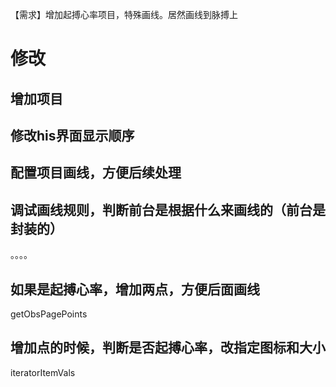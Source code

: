 【需求】增加起搏心率项目，特殊画线。居然画线到脉搏上

# 修改

## 增加项目

## 修改his界面显示顺序

## 配置项目画线，方便后续处理



## 调试画线规则，判断前台是根据什么来画线的（前台是封装的）

。。。。

## 如果是起搏心率，增加两点，方便后面画线

getObsPagePoints

## 增加点的时候，判断是否起搏心率，改指定图标和大小

iteratorItemVals


